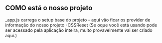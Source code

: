 
## COMO está o nosso projeto

_app.js carrega o setup base do projeto
      - aqui vão ficar os provider de informação do nosso projeto
      -CSSReset
      (Se oque você está usando pode ser acessado pela aplicação inteira, muito provavelmente vai ser criado aqui.)